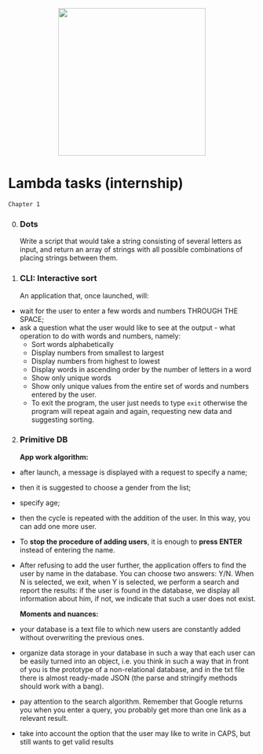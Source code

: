 <div id="header" align="center">
  <img src="https://media.giphy.com/media/qgQUggAC3Pfv687qPC/giphy.gif" width="300" />
</div>

# <b>Lambda</b> tasks (internship)

`Chapter 1`

0. <h3><b>Dots</b> </h3>Write a script that would take a string consisting of several letters as input, and return an array of strings with all possible combinations of placing strings between them.

1. <h3> <b>CLI: Interactive sort </b></h3>An application that, once launched, will:

- wait for the user to enter a few words and numbers THROUGH THE SPACE;
- ask a question what the user would like to see at the output - what operation to do with words and numbers, namely:
  - Sort words alphabetically
  - Display numbers from smallest to largest
  - Display numbers from highest to lowest
  - Display words in ascending order by the number of letters in a word
  - Show only unique words
  - Show only unique values from the entire set of words and numbers entered by the user.
  - To exit the program, the user just needs to type `exit` otherwise the program will repeat again and again, requesting new data and suggesting sorting.

2. <h3> <b>Primitive DB</b></h3>

   **App work algorithm:**

- after launch, a message is displayed with a request to specify a name;
- then it is suggested to choose a gender from the list;
- specify age;
- then the cycle is repeated with the addition of the user. In this way, you can add one more user.
- To **stop the procedure of adding users**, it is enough to **press ENTER** instead of entering the name.
- After refusing to add the user further, the application offers to find the user by name in the database. You can choose two answers: Y/N. When N is selected, we exit, when Y is selected, we perform a search and report the results: if the user is found in the database, we display all information about him, if not, we indicate that such a user does not exist.

  **Moments and nuances:**

- your database is a text file to which new users are constantly added without overwriting the previous ones.
- organize data storage in your database in such a way that each user can be easily turned into an object, i.e. you think in such a way that in front of you is the prototype of a non-relational database, and in the txt file there is almost ready-made JSON (the parse and stringify methods should work with a bang).
- pay attention to the search algorithm. Remember that Google returns you when you enter a query, you probably get more than one link as a relevant result.
- take into account the option that the user may like to write in CAPS, but still wants to get valid results
